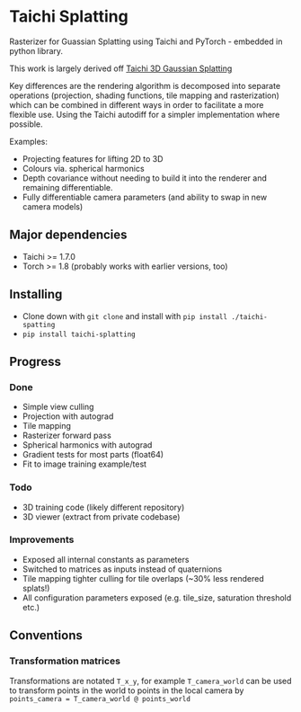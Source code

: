 # Taichi Splatting

Rasterizer for Guassian Splatting using Taichi and PyTorch - embedded in python library. 

This work is largely derived off [Taichi 3D Gaussian Splatting](https://github.com/wanmeihuali/taichi_3d_gaussian_splatting)

Key differences are the rendering algorithm is decomposed into separate operations (projection, shading functions, tile mapping and rasterization) which can be combined in different ways in order to facilitate a more flexible use. Using the Taichi autodiff for a simpler implementation where possible. 

Examples:
  * Projecting features for lifting 2D to 3D
  * Colours via. spherical harmonics
  * Depth covariance without needing to build it into the renderer and remaining differentiable.
  * Fully differentiable camera parameters (and ability to swap in new camera models)

## Major dependencies

* Taichi >= 1.7.0
* Torch >= 1.8 (probably works with earlier versions, too)

## Installing

* Clone down with `git clone` and install with `pip install ./taichi-spatting`
* `pip install taichi-splatting`


## Progress

### Done
* Simple view culling 
* Projection with autograd
* Tile mapping 
* Rasterizer forward pass
* Spherical harmonics with autograd
* Gradient tests for most parts (float64)
* Fit to image training example/test

### Todo

* 3D training code (likely different repository)
* 3D viewer (extract from private codebase)

### Improvements

* Exposed all internal constants as parameters
* Switched to matrices as inputs instead of quaternions
* Tile mapping tighter culling for tile overlaps (~30% less rendered splats!)
* All configuration parameters exposed (e.g. tile_size, saturation threshold etc.)


## Conventions

### Transformation matrices

Transformations are notated `T_x_y`, for example `T_camera_world` can be used to transform points in the world to points in the local camera by `points_camera = T_camera_world @ points_world`

